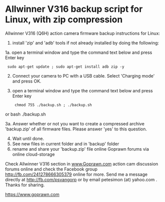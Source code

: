 # Allwinner V316 backup script for Linux, with zip compression

Allwinner V316 (Q6H) action camera firmware backup instructions for Linux:

1. install 'zip' and 'adb' tools if not already installed by doing the following:

1a. open a terminal window and type the command text below and press Enter key

     sudo apt-get update ; sudo apt-get install adb zip -y

2. Connect your camera to PC with a USB cable. Select 'Charging mode' and press OK.

3. open a terminal window and type the command text below and press Enter key

        chmod 755 ./backup.sh ; ./backup.sh

or      bash ./backup.sh

3a. Answer whether or not you want to create a compressed archive 'backup.zip'
    of all firmware files. Please answer 'yes' to this question.

4. Wait until done.
5. See new files in current folder and in 'backup' folder
6. rename and share your 'backup.zip' file online Goprawn forums via online cloud-storage

Check Allwinner V316 section in www.Goprawn.com action cam discussion forums online
and check the Facebook group http://fb.com/241278666305379 online for more.
Send me a message directly at http://fb.com/psvangorp or by email
petesimon (at) yahoo.com . Thanks for sharing.

https://www.goprawn.com
